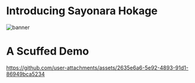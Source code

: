 # Introducing Sayonara Hokage 

![banner](https://github.com/user-attachments/assets/6a7ca9f3-7865-4ace-9134-954c4943cc13)

# A Scuffed Demo
https://github.com/user-attachments/assets/2635e6a6-5e92-4893-91d1-86949bca5234

